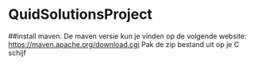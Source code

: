 # QuidSolutionsProject

##install maven. 
De maven versie kun je vinden op de volgende website: https://maven.apache.org/download.cgi
Pak de zip bestand uit op je C schijf
